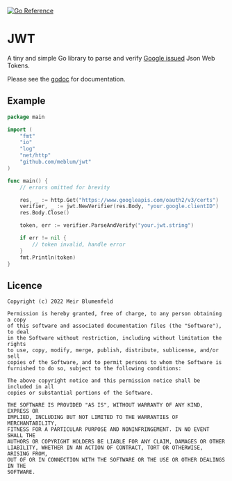 [![Go Reference](https://pkg.go.dev/badge/github.com/meblum/jwt@v0.1.0.svg)](https://pkg.go.dev/github.com/meblum/jwt@v0.1.0)
# JWT
A tiny and simple Go library to parse and verify [Google issued](https://developers.google.com/identity/protocols/oauth2/openid-connect) Json Web Tokens.

Please see the [godoc](https://pkg.go.dev/github.com/meblum/jwt@v0.1.0) for documentation.

## Example

```Go
package main

import (
	"fmt"
	"io"
	"log"
	"net/http"
    "github.com/meblum/jwt"
)

func main() {
    // errors omitted for brevity

	res, _ := http.Get("https://www.googleapis.com/oauth2/v3/certs")
	verifier, _ := jwt.NewVerifier(res.Body, "your.google.clientID")
    res.Body.Close()

	token, err := verifier.ParseAndVerify("your.jwt.string")

	if err != nil {
		// token invalid, handle error
	}
	fmt.Println(token)
}
```

## Licence

```MIT License
Copyright (c) 2022 Meir Blumenfeld

Permission is hereby granted, free of charge, to any person obtaining a copy
of this software and associated documentation files (the "Software"), to deal
in the Software without restriction, including without limitation the rights
to use, copy, modify, merge, publish, distribute, sublicense, and/or sell
copies of the Software, and to permit persons to whom the Software is
furnished to do so, subject to the following conditions:

The above copyright notice and this permission notice shall be included in all
copies or substantial portions of the Software.

THE SOFTWARE IS PROVIDED "AS IS", WITHOUT WARRANTY OF ANY KIND, EXPRESS OR
IMPLIED, INCLUDING BUT NOT LIMITED TO THE WARRANTIES OF MERCHANTABILITY,
FITNESS FOR A PARTICULAR PURPOSE AND NONINFRINGEMENT. IN NO EVENT SHALL THE
AUTHORS OR COPYRIGHT HOLDERS BE LIABLE FOR ANY CLAIM, DAMAGES OR OTHER
LIABILITY, WHETHER IN AN ACTION OF CONTRACT, TORT OR OTHERWISE, ARISING FROM,
OUT OF OR IN CONNECTION WITH THE SOFTWARE OR THE USE OR OTHER DEALINGS IN THE
SOFTWARE.